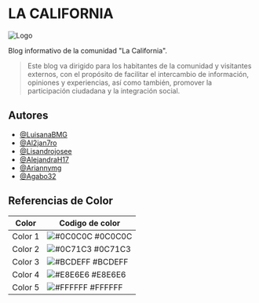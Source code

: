 # LA CALIFORNIA 

![Logo](https://campusiutirlaempresarial.com/lacalifornia/wp-content/uploads/2024/05/cropped-logo-3-1.png)

Blog informativo de la comunidad "La California". 
> Este blog va dirigido para los habitantes de la comunidad y visitantes externos, con el propósito de facilitar el intercambio de información, opiniones y experiencias, así como también, promover la participación ciudadana y la integración social.


## Autores

- [@LuisanaBMG](https://github.com/LuisanaBMG)
- [@Al2jan7ro](https://github.com/Al2jan7ro)
- [@Lisandrojosee](https://github.com/Lisandrojosee)
- [@AlejandraH17](https://github.com/AlejandraH17)
- [@Ariannymg](https://github.com/Ariannymg)
- [@Agabo32](https://github.com/Agabo32)


 ## Referencias de Color 

| Color             | Codigo de color                                                               |
| ----------------- | ------------------------------------------------------------------ |
| Color 1 | ![#0C0C0C](https://campusiutirlaempresarial.com/lacalifornia/wp-content/uploads/2024/06/Negro-1.png) #0C0C0C |
| Color 2 | ![#0C71C3](https://campusiutirlaempresarial.com/lacalifornia/wp-content/uploads/2024/06/Azul-oscuro-2.png) #0C71C3 |
| Color 3 | ![#BCDEFF](https://campusiutirlaempresarial.com/lacalifornia/wp-content/uploads/2024/06/Azul-claro-3.png) #BCDEFF |
| Color 4 | ![#E8E6E6](https://campusiutirlaempresarial.com/lacalifornia/wp-content/uploads/2024/06/Beige-4.png) #E8E6E6 |
| Color 5 | ![#FFFFFF](https://campusiutirlaempresarial.com/lacalifornia/wp-content/uploads/2024/06/Blanco-5.png) #FFFFFF |
